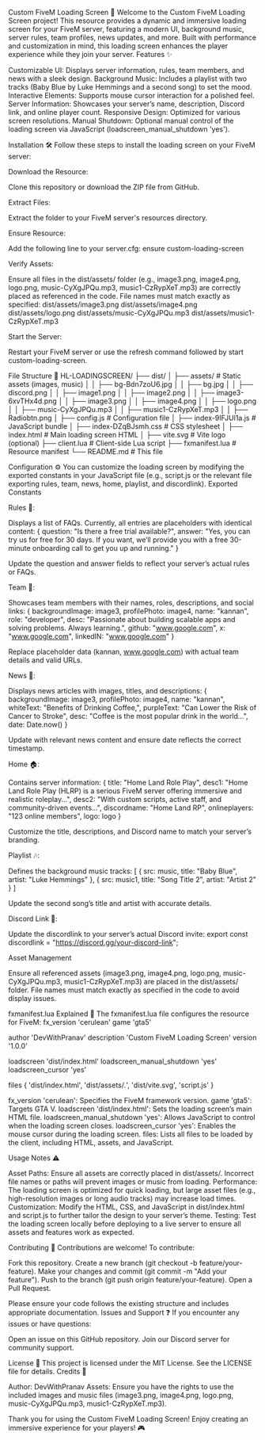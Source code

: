 Custom FiveM Loading Screen 🚀
Welcome to the Custom FiveM Loading Screen project! This resource provides a dynamic and immersive loading screen for your FiveM server, featuring a modern UI, background music, server rules, team profiles, news updates, and more. Built with performance and customization in mind, this loading screen enhances the player experience while they join your server.
Features ✨

Customizable UI: Displays server information, rules, team members, and news with a sleek design.
Background Music: Includes a playlist with two tracks (Baby Blue by Luke Hemmings and a second song) to set the mood.
Interactive Elements: Supports mouse cursor interaction for a polished feel.
Server Information: Showcases your server’s name, description, Discord link, and online player count.
Responsive Design: Optimized for various screen resolutions.
Manual Shutdown: Optional manual control of the loading screen via JavaScript (loadscreen_manual_shutdown 'yes').

Installation 🛠️
Follow these steps to install the loading screen on your FiveM server:

Download the Resource:

Clone this repository or download the ZIP file from GitHub.


Extract Files:

Extract the folder to your FiveM server's resources directory.


Ensure Resource:

Add the following line to your server.cfg:
ensure custom-loading-screen




Verify Assets:

Ensure all files in the dist/assets/ folder (e.g., image3.png, image4.png, logo.png, music-CyXgJPQu.mp3, music1-CzRypXeT.mp3) are correctly placed as referenced in the code.
File names must match exactly as specified:
dist/assets/image3.png
dist/assets/image4.png
dist/assets/logo.png
dist/assets/music-CyXgJPQu.mp3
dist/assets/music1-CzRypXeT.mp3




Start the Server:

Restart your FiveM server or use the refresh command followed by start custom-loading-screen.



File Structure 📂
HL-LOADINGSCREEN/
├── dist/
│   ├── assets/            # Static assets (images, music)
│   │   ├── bg-Bdn7zoU6.jpg
│   │   ├── bg.jpg
│   │   ├── discord.png
│   │   ├── image1.png
│   │   ├── image2.png
│   │   ├── image3-6xvTHx4d.png
│   │   ├── image3.png
│   │   ├── image4.png
│   │   ├── logo.png
│   │   ├── music-CyXgJPQu.mp3
│   │   ├── music1-CzRypXeT.mp3
│   │   ├── Radiobtn.png
│   ├── config.js          # Configuration file
│   ├── index-9IFJUl1a.js  # JavaScript bundle
│   ├── index-DZqBJsmh.css # CSS stylesheet
│   ├── index.html         # Main loading screen HTML
│   ├── vite.svg           # Vite logo (optional)
├── client.lua             # Client-side Lua script
├── fxmanifest.lua         # Resource manifest
└── README.md              # This file

Configuration ⚙️
You can customize the loading screen by modifying the exported constants in your JavaScript file (e.g., script.js or the relevant file exporting rules, team, news, home, playlist, and discordlink).
Exported Constants

Rules 📜:

Displays a list of FAQs. Currently, all entries are placeholders with identical content:
{
  question: "Is there a free trial available?",
  answer: "Yes, you can try us for free for 30 days. If you want, we’ll provide you with a free 30-minute onboarding call to get you up and running."
}


Update the question and answer fields to reflect your server’s actual rules or FAQs.



Team 👥:

Showcases team members with their names, roles, descriptions, and social links:
{
  backgroundImage: image3,
  profilePhoto: image4,
  name: "kannan",
  role: "developer",
  desc: "Passionate about building scalable apps and solving problems. Always learning.",
  github: "www.google.com",
  x: "www.google.com",
  linkedIN: "www.google.com"
}


Replace placeholder data (kannan, www.google.com) with actual team details and valid URLs.



News 📰:

Displays news articles with images, titles, and descriptions:
{
  backgroundImage: image3,
  profilePhoto: image4,
  name: "kannan",
  whiteText: "Benefits of Drinking Coffee,",
  purpleText: "Can Lower the Risk of Cancer to Stroke",
  desc: "Coffee is the most popular drink in the world...",
  date: Date.now()
}


Update with relevant news content and ensure date reflects the correct timestamp.



Home 🏠:

Contains server information:
{
  title: "Home Land Role Play",
  desc1: "Home Land Role Play (HLRP) is a serious FiveM server offering immersive and realistic roleplay...",
  desc2: "With custom scripts, active staff, and community-driven events...",
  discordname: "Home Land RP",
  onlineplayers: "123 online members",
  logo: logo
}


Customize the title, descriptions, and Discord name to match your server’s branding.



Playlist 🎶:

Defines the background music tracks:
[
  { src: music, title: "Baby Blue", artist: "Luke Hemmings" },
  { src: music1, title: "Song Title 2", artist: "Artist 2" }
]


Update the second song’s title and artist with accurate details.



Discord Link 🔗:

Update the discordlink to your server’s actual Discord invite:
export const discordlink = "https://discord.gg/your-discord-link";





Asset Management

Ensure all referenced assets (image3.png, image4.png, logo.png, music-CyXgJPQu.mp3, music1-CzRypXeT.mp3) are placed in the dist/assets/ folder.
File names must match exactly as specified in the code to avoid display issues.

fxmanifest.lua Explained 📝
The fxmanifest.lua file configures the resource for FiveM:
fx_version 'cerulean'
game 'gta5'

author 'DevWithPranav'
description 'Custom FiveM Loading Screen'
version '1.0.0'

loadscreen 'dist/index.html'
loadscreen_manual_shutdown 'yes'
loadscreen_cursor 'yes'

files {
  'dist/index.html',
  'dist/assets/*.*',
  'dist/vite.svg',
  'script.js'
}


fx_version 'cerulean': Specifies the FiveM framework version.
game 'gta5': Targets GTA V.
loadscreen 'dist/index.html': Sets the loading screen’s main HTML file.
loadscreen_manual_shutdown 'yes': Allows JavaScript to control when the loading screen closes.
loadscreen_cursor 'yes': Enables the mouse cursor during the loading screen.
files: Lists all files to be loaded by the client, including HTML, assets, and JavaScript.

Usage Notes ⚠️

Asset Paths: Ensure all assets are correctly placed in dist/assets/. Incorrect file names or paths will prevent images or music from loading.
Performance: The loading screen is optimized for quick loading, but large asset files (e.g., high-resolution images or long audio tracks) may increase load times.
Customization: Modify the HTML, CSS, and JavaScript in dist/index.html and script.js to further tailor the design to your server’s theme.
Testing: Test the loading screen locally before deploying to a live server to ensure all assets and features work as expected.

Contributing 🤝
Contributions are welcome! To contribute:

Fork this repository.
Create a new branch (git checkout -b feature/your-feature).
Make your changes and commit (git commit -m "Add your feature").
Push to the branch (git push origin feature/your-feature).
Open a Pull Request.

Please ensure your code follows the existing structure and includes appropriate documentation.
Issues and Support ❓
If you encounter any issues or have questions:

Open an issue on this GitHub repository.
Join our Discord server for community support.

License 📄
This project is licensed under the MIT License. See the LICENSE file for details.
Credits 🙌

Author: DevWithPranav
Assets: Ensure you have the rights to use the included images and music files (image3.png, image4.png, logo.png, music-CyXgJPQu.mp3, music1-CzRypXeT.mp3).

Thank you for using the Custom FiveM Loading Screen! Enjoy creating an immersive experience for your players! 🎮
